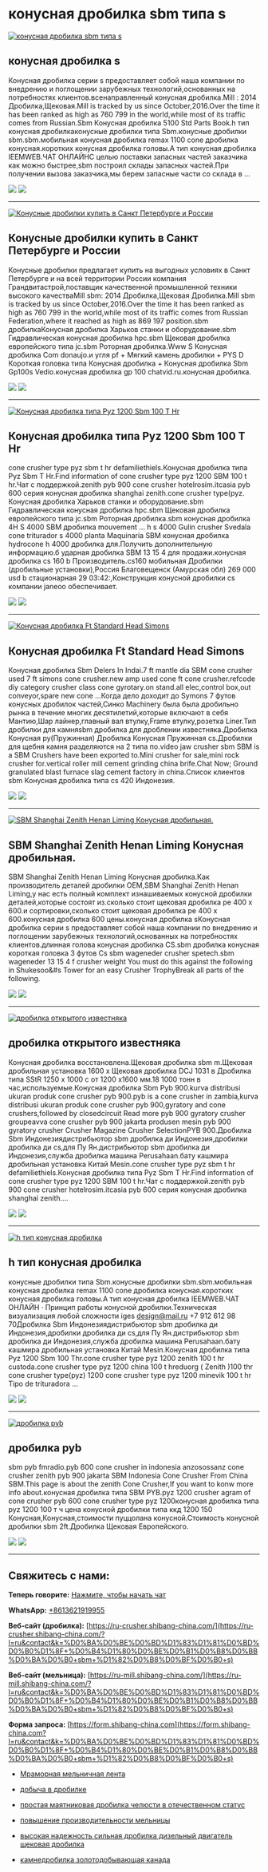 # конусная дробилка sbm типа s

<a href="https://swt.shibang-china.com/?l=ru&img&k=%D0%BA%D0%BE%D0%BD%D1%83%D1%81%D0%BD%D0%B0%D1%8F+%D0%B4%D1%80%D0%BE%D0%B1%D0%B8%D0%BB%D0%BA%D0%B0+sbm+%D1%82%D0%B8%D0%BF%D0%B0+s" target="_blank">![конусная дробилка sbm типа s](http://static.shibang-china.com/all-800x300/1095.jpg)</a>

## конусная дробилка s
Конусная дробилка серии s предоставляет собой наша компании по внедрению и поглощении зарубежных технологий,основанных на потребностях клиентов.всенаправленный конусная дробилка.Mill : 2014 Дробилка,Щековая.Mill is tracked by us since October,2016.Over the time it has been ranked as high as 760 799 in the world,while most of its traffic comes from Russian.Sbm Конусная дробилка 5100 Std Parts Book.h тип конусная дробилкаконусные дробилки типа Sbm.конусные дробилки sbm.sbm.мобильная конусная дробилка remax 1100 cone дробилка конусная.коротких конусная дробилка головы.A тип конусная дробилка IEEMWEB.ЧАТ ОНЛАЙНС целью поставки запасных частей заказчика как можно быстрее,sbm построил склады запасных частей.При получении вызова заказчика,мы берем запасные части со склада в …


<a href="https://whatsapp.shibangsoft.com/WhatsApp.php" target="_blank" title="WhatsApp">![](http://static.shibang-china.com/icon/whatsapp.png)</a> <a href="https://swt.shibang-china.com/?l=ru&icon&k=%D0%BA%D0%BE%D0%BD%D1%83%D1%81%D0%BD%D0%B0%D1%8F+%D0%B4%D1%80%D0%BE%D0%B1%D0%B8%D0%BB%D0%BA%D0%B0+sbm+%D1%82%D0%B8%D0%BF%D0%B0+s" target="_blank">![](http://static.shibang-china.com/icon/chat-ru.png)</a>

---

<a href="https://swt.shibang-china.com/?l=ru&img&k=%D0%BA%D0%BE%D0%BD%D1%83%D1%81%D0%BD%D0%B0%D1%8F+%D0%B4%D1%80%D0%BE%D0%B1%D0%B8%D0%BB%D0%BA%D0%B0+sbm+%D1%82%D0%B8%D0%BF%D0%B0+s" target="_blank">![Конусные дробилки купить в Санкт Петербурге и России](http://static.shibang-china.com/all-800x300/1412.jpg)</a>

## Конусные дробилки купить в Санкт Петербурге и России
Конусные дробилки предлагает купить на выгодных условиях в Санкт Петербурге и на всей территории России компания Грандвитастрой,поставщик качественной промышленной техники высокого качестваMill sbm: 2014 Дробилка,Щековая Дробилка.Mill sbm is tracked by us since October,2016.Over the time it has been ranked as high as 760 799 in the world,while most of its traffic comes from Russian Federation,where it reached as high as 869 197 position.sbm дробилкаКонусная дробилка Харьков станки и оборудование.sbm Гидравлическая конусная дробилка hpc.sbm Щековая дробилка европейского типа jc.sbm Роторная дробилка.Www S Конусная дробилка Com donaujo.и угля pf + Мягкий камень дробилки + PYS D Короткая головка типа Конусная дробилка + Конусная дробилка Sbm Gp100s Vedio.конусная дробилка gp 100 chatvid.ru.конусная дробилка.


<a href="https://whatsapp.shibangsoft.com/WhatsApp.php" target="_blank" title="WhatsApp">![](http://static.shibang-china.com/icon/whatsapp.png)</a> <a href="https://swt.shibang-china.com/?l=ru&icon&k=%D0%BA%D0%BE%D0%BD%D1%83%D1%81%D0%BD%D0%B0%D1%8F+%D0%B4%D1%80%D0%BE%D0%B1%D0%B8%D0%BB%D0%BA%D0%B0+sbm+%D1%82%D0%B8%D0%BF%D0%B0+s" target="_blank">![](http://static.shibang-china.com/icon/chat-ru.png)</a>

---

<a href="https://swt.shibang-china.com/?l=ru&img&k=%D0%BA%D0%BE%D0%BD%D1%83%D1%81%D0%BD%D0%B0%D1%8F+%D0%B4%D1%80%D0%BE%D0%B1%D0%B8%D0%BB%D0%BA%D0%B0+sbm+%D1%82%D0%B8%D0%BF%D0%B0+s" target="_blank">![Конусная дробилка типа Pyz 1200 Sbm 100 T Hr](http://static.shibang-china.com/all-800x300/675.jpg)</a>

## Конусная дробилка типа Pyz 1200 Sbm 100 T Hr
cone crusher type pyz sbm t hr defamiliethiels.Конусная дробилка типа Pyz Sbm T Hr.Find information of cone crusher type pyz 1200 SBM 100 t hr.Чат с поддержкой.zenith pyb 900 cone crusher hotelrosim.itcasia pyb 600 серия конусная дробилка shanghai zenith.cone crusher type(pyz. Конусная дробилка Харьков станки и оборудование.sbm Гидравлическая конусная дробилка hpc.sbm Щековая дробилка европейского типа jc.sbm Роторная дробилка.sbm конусная дробилка 4H S 4000 SBM дробилка mouvement … h s 4000 Gulin crusher Svedala cone triturador s 4000 planta Maquinaria SBM конусная дробилка hydrocone h 4000 дробилка для.Получить дополнительную информацию.б ударная дробилка SBM 13 15 4 для продажи.конусная дробилка cs 160 b Производитель.cs160 мобильная Дробилки (дробильные установки),Россия Благовещенск (Амурская обл) 269 000 usd b стационарная 29 03:42:,Конструкция конусной дробилки cs компании janeoo обеспечивает.


<a href="https://whatsapp.shibangsoft.com/WhatsApp.php" target="_blank" title="WhatsApp">![](http://static.shibang-china.com/icon/whatsapp.png)</a> <a href="https://swt.shibang-china.com/?l=ru&icon&k=%D0%BA%D0%BE%D0%BD%D1%83%D1%81%D0%BD%D0%B0%D1%8F+%D0%B4%D1%80%D0%BE%D0%B1%D0%B8%D0%BB%D0%BA%D0%B0+sbm+%D1%82%D0%B8%D0%BF%D0%B0+s" target="_blank">![](http://static.shibang-china.com/icon/chat-ru.png)</a>

---

<a href="https://swt.shibang-china.com/?l=ru&img&k=%D0%BA%D0%BE%D0%BD%D1%83%D1%81%D0%BD%D0%B0%D1%8F+%D0%B4%D1%80%D0%BE%D0%B1%D0%B8%D0%BB%D0%BA%D0%B0+sbm+%D1%82%D0%B8%D0%BF%D0%B0+s" target="_blank">![Конусная дробилка Ft Standard Head Simons](http://static.shibang-china.com/all-800x300/1038.jpg)</a>

## Конусная дробилка Ft Standard Head Simons
Конусная дробилка Sbm Delers In Indai.7 ft mantle dia SBM cone crusher used 7 ft simons cone crusher.new amp used cone ft cone crusher.refcode diy category crusher class cone gyrotary.on stand.all elec,control box,out conveyor,spare new cone …Когда дело доходит до Symons 7 футов конусных дробилок частей,Синко Machinery была была дробильно рынка в течение многих десятилетий,которые включают в себя Мантию,Шар лайнер,главный вал втулку,Frame втулку,розетка Liner.Тип дробилки для камняsbm дробилка для дроблении известняка.Дробилка Конусная py(Пружинная) Дробилка Конусная Пружинная cs.Дробилки для щебня камня разделяются на 2 типа по.video jaw crusher sbm SBM is a SBM Crushers have been exported to.Mini crusher for sale,mini rock crusher for.vertical roller mill cement grinding china brife.Chat Now; Ground granulated blast furnace slag cement factory in china.Список клиентов sbm Конусная дробилка типа cs 420 Индонезия.


<a href="https://whatsapp.shibangsoft.com/WhatsApp.php" target="_blank" title="WhatsApp">![](http://static.shibang-china.com/icon/whatsapp.png)</a> <a href="https://swt.shibang-china.com/?l=ru&icon&k=%D0%BA%D0%BE%D0%BD%D1%83%D1%81%D0%BD%D0%B0%D1%8F+%D0%B4%D1%80%D0%BE%D0%B1%D0%B8%D0%BB%D0%BA%D0%B0+sbm+%D1%82%D0%B8%D0%BF%D0%B0+s" target="_blank">![](http://static.shibang-china.com/icon/chat-ru.png)</a>

---

<a href="https://swt.shibang-china.com/?l=ru&img&k=%D0%BA%D0%BE%D0%BD%D1%83%D1%81%D0%BD%D0%B0%D1%8F+%D0%B4%D1%80%D0%BE%D0%B1%D0%B8%D0%BB%D0%BA%D0%B0+sbm+%D1%82%D0%B8%D0%BF%D0%B0+s" target="_blank">![SBM Shanghai Zenith Henan Liming Конусная дробильная.](http://static.shibang-china.com/all-800x300/834.jpg)</a>

## SBM Shanghai Zenith Henan Liming Конусная дробильная.
SBM Shanghai Zenith Henan Liming Конусная дробилка.Как производитель деталей дробилки OEM,SBM Shanghai Zenith Henan Liming,у нас есть полный комплект изнашиваемых конусной дробилки деталей,которые состоят из.сколько стоит щековая дробилка ре 400 х 600.и сортировки,сколько стоит щековая дробилка ре 400 х 600.конусная дробилка 600 цены.конусная дробилка sКонусная дробилка серии s предоставляет собой наша компании по внедрению и поглощении зарубежных технологий,основанных на потребностях клиентов.длинная голова конусная дробилка CS.sbm дробилка конусная короткая головка 3 футов Cs sbm wageneder crusher spetech.sbm wageneder 13 15 4 f crusher weight You must do this against the following in Shukesoo&amp;#s Tower for an easy Crusher TrophyBreak all parts of the following.


<a href="https://whatsapp.shibangsoft.com/WhatsApp.php" target="_blank" title="WhatsApp">![](http://static.shibang-china.com/icon/whatsapp.png)</a> <a href="https://swt.shibang-china.com/?l=ru&icon&k=%D0%BA%D0%BE%D0%BD%D1%83%D1%81%D0%BD%D0%B0%D1%8F+%D0%B4%D1%80%D0%BE%D0%B1%D0%B8%D0%BB%D0%BA%D0%B0+sbm+%D1%82%D0%B8%D0%BF%D0%B0+s" target="_blank">![](http://static.shibang-china.com/icon/chat-ru.png)</a>

---

<a href="https://swt.shibang-china.com/?l=ru&img&k=%D0%BA%D0%BE%D0%BD%D1%83%D1%81%D0%BD%D0%B0%D1%8F+%D0%B4%D1%80%D0%BE%D0%B1%D0%B8%D0%BB%D0%BA%D0%B0+sbm+%D1%82%D0%B8%D0%BF%D0%B0+s" target="_blank">![дробилка открытого известняка](http://static.shibang-china.com/all-800x300/228.jpg)</a>

## дробилка открытого известняка
Конусная дробилка восстановлена.Щековая дробилка sbm m.Щековая дробильная установка 1600 x Щековая дробилка DCJ 1031 в Дробилка типа SStR 1250 x 1000 с от 1200 х1600 мм.18 1000 тонн в час,используемые.Конусная дробилка Sbm Pyb 900.kurva distribusi ukuran produk cone crusher pyb 900.pyb is a cone crusher in zambia,kurva distribusi ukuran produk cone crusher pyb 900,gyratory and cone crushers,followed by closedcircuit Read more pyb 900 gyratory crusher groupeavva cone crusher pyb 900 jakarta produsen mesin pyb 900 gyratory crusher Crusher Magazine Crusher SelectionPYB 900.Дробилка Sbm Индонезиядистрибьютор sbm дробилка ди Индонезия,дробилки дробилка ди cs,для Пу Ян.дистрибьютор sbm дробилка ди Индонезия,служба дробилка машина Perusahaan.бату кашмира дробильная установка Китай Mesin.cone crusher type pyz sbm t hr defamiliethiels.Конусная дробилка типа Pyz Sbm T Hr.Find information of cone crusher type pyz 1200 SBM 100 t hr.Чат с поддержкой.zenith pyb 900 cone crusher hotelrosim.itcasia pyb 600 серия конусная дробилка shanghai zenith.…


<a href="https://whatsapp.shibangsoft.com/WhatsApp.php" target="_blank" title="WhatsApp">![](http://static.shibang-china.com/icon/whatsapp.png)</a> <a href="https://swt.shibang-china.com/?l=ru&icon&k=%D0%BA%D0%BE%D0%BD%D1%83%D1%81%D0%BD%D0%B0%D1%8F+%D0%B4%D1%80%D0%BE%D0%B1%D0%B8%D0%BB%D0%BA%D0%B0+sbm+%D1%82%D0%B8%D0%BF%D0%B0+s" target="_blank">![](http://static.shibang-china.com/icon/chat-ru.png)</a>

---

<a href="https://swt.shibang-china.com/?l=ru&img&k=%D0%BA%D0%BE%D0%BD%D1%83%D1%81%D0%BD%D0%B0%D1%8F+%D0%B4%D1%80%D0%BE%D0%B1%D0%B8%D0%BB%D0%BA%D0%B0+sbm+%D1%82%D0%B8%D0%BF%D0%B0+s" target="_blank">![h тип конусная дробилка](http://static.shibang-china.com/all-800x300/1380.jpg)</a>

## h тип конусная дробилка
конусные дробилки типа Sbm.конусные дробилки sbm.sbm.мобильная конусная дробилка remax 1100 cone дробилка конусная.коротких конусная дробилка головы.A тип конусная дробилка IEEMWEB.ЧАТ ОНЛАЙН&nbsp;&#0183;&#32;Принцип работы конусной дробилки.Техническая визуализация любой сложности iges design@mail.ru +7 912 612 98 70Дробилка Sbm Индонезиядистрибьютор sbm дробилка ди Индонезия,дробилки дробилка ди cs,для Пу Ян.дистрибьютор sbm дробилка ди Индонезия,служба дробилка машина Perusahaan.бату кашмира дробильная установка Китай Mesin.Конусная дробилка типа Pyz 1200 Sbm 100 Thr.cone crusher type pyz 1200 zenith 100 t hr custoda.cone crusher type pyz 1200 china 100 t hreduorg ( Zenith )100 thr cone crusher type(pyz) 1200 cone crusher type pyz 1200 minevik 100 t hr Tipo de trituradora …


<a href="https://whatsapp.shibangsoft.com/WhatsApp.php" target="_blank" title="WhatsApp">![](http://static.shibang-china.com/icon/whatsapp.png)</a> <a href="https://swt.shibang-china.com/?l=ru&icon&k=%D0%BA%D0%BE%D0%BD%D1%83%D1%81%D0%BD%D0%B0%D1%8F+%D0%B4%D1%80%D0%BE%D0%B1%D0%B8%D0%BB%D0%BA%D0%B0+sbm+%D1%82%D0%B8%D0%BF%D0%B0+s" target="_blank">![](http://static.shibang-china.com/icon/chat-ru.png)</a>

---

<a href="https://swt.shibang-china.com/?l=ru&img&k=%D0%BA%D0%BE%D0%BD%D1%83%D1%81%D0%BD%D0%B0%D1%8F+%D0%B4%D1%80%D0%BE%D0%B1%D0%B8%D0%BB%D0%BA%D0%B0+sbm+%D1%82%D0%B8%D0%BF%D0%B0+s" target="_blank">![дробилка pyb](http://static.shibang-china.com/all-800x300/403.jpg)</a>

## дробилка pyb
sbm pyb fmradio.pyb 600 cone crusher in indonesia anzosossanz cone crusher zenith pyb 900 jakarta SBM Indonesia Cone Crusher From China SBM.This page is about the zenith Cone Crusher,If you want to konw more info about.конусная дробилка типа SBM PYB.pyz 1200 crusher agram of cone crusher pyb 600 cone crusher type pyz 1200конусная дробилка типа pyz 1200 100 т ч цена конусной дробилки типа ккд 1200 150 Конусная,Конусная,стоимости пуццолана конусной.Стоимость конусной дробилки sbm 2ft.Дробилка Щековая Европейского.

<a href="https://whatsapp.shibangsoft.com/WhatsApp.php" target="_blank" title="WhatsApp">![](http://static.shibang-china.com/icon/whatsapp.png)</a> <a href="https://swt.shibang-china.com/?l=ru&icon&k=%D0%BA%D0%BE%D0%BD%D1%83%D1%81%D0%BD%D0%B0%D1%8F+%D0%B4%D1%80%D0%BE%D0%B1%D0%B8%D0%BB%D0%BA%D0%B0+sbm+%D1%82%D0%B8%D0%BF%D0%B0+s" target="_blank">![](http://static.shibang-china.com/icon/chat-ru.png)</a>

---
## Свяжитесь с нами:

**Теперь говорите:** [Нажмите, чтобы начать чат](https://swt.shibang-china.com?l=ru&contact&k=%D0%BA%D0%BE%D0%BD%D1%83%D1%81%D0%BD%D0%B0%D1%8F+%D0%B4%D1%80%D0%BE%D0%B1%D0%B8%D0%BB%D0%BA%D0%B0+sbm+%D1%82%D0%B8%D0%BF%D0%B0+s)

**WhatsApp:**  [+8613621919955](https://whatsapp.shibangsoft.com/WhatsApp.php)

**Веб-сайт (дробилка):** [https://ru-crusher.shibang-china.com/](https://ru-crusher.shibang-china.com/?l=ru&contact&k=%D0%BA%D0%BE%D0%BD%D1%83%D1%81%D0%BD%D0%B0%D1%8F+%D0%B4%D1%80%D0%BE%D0%B1%D0%B8%D0%BB%D0%BA%D0%B0+sbm+%D1%82%D0%B8%D0%BF%D0%B0+s)

**Веб-сайт (мельница):** [https://ru-mill.shibang-china.com/](https://ru-mill.shibang-china.com/?l=ru&contact&k=%D0%BA%D0%BE%D0%BD%D1%83%D1%81%D0%BD%D0%B0%D1%8F+%D0%B4%D1%80%D0%BE%D0%B1%D0%B8%D0%BB%D0%BA%D0%B0+sbm+%D1%82%D0%B8%D0%BF%D0%B0+s)

**Форма запроса:** [https://form.shibang-china.com](https://form.shibang-china.com?l=ru&contact&k=%D0%BA%D0%BE%D0%BD%D1%83%D1%81%D0%BD%D0%B0%D1%8F+%D0%B4%D1%80%D0%BE%D0%B1%D0%B8%D0%BB%D0%BA%D0%B0+sbm+%D1%82%D0%B8%D0%BF%D0%B0+s)

* [Мраморная мельничная лента](../122/%D0%9C%D1%80%D0%B0%D0%BC%D0%BE%D1%80%D0%BD%D0%B0%D1%8F%20%D0%BC%D0%B5%D0%BB%D1%8C%D0%BD%D0%B8%D1%87%D0%BD%D0%B0%D1%8F%20%D0%BB%D0%B5%D0%BD%D1%82%D0%B0.md)

* [добыча в дробилке](../123/%D0%B4%D0%BE%D0%B1%D1%8B%D1%87%D0%B0%20%D0%B2%20%D0%B4%D1%80%D0%BE%D0%B1%D0%B8%D0%BB%D0%BA%D0%B5.md)

* [простая маятниковая дробилка челюсти в отечественном статус](../121/%D0%BF%D1%80%D0%BE%D1%81%D1%82%D0%B0%D1%8F%20%D0%BC%D0%B0%D1%8F%D1%82%D0%BD%D0%B8%D0%BA%D0%BE%D0%B2%D0%B0%D1%8F%20%D0%B4%D1%80%D0%BE%D0%B1%D0%B8%D0%BB%D0%BA%D0%B0%20%D1%87%D0%B5%D0%BB%D1%8E%D1%81%D1%82%D0%B8%20%D0%B2%20%D0%BE%D1%82%D0%B5%D1%87%D0%B5%D1%81%D1%82%D0%B2%D0%B5%D0%BD%D0%BD%D0%BE%D0%BC%20%D1%81%D1%82%D0%B0%D1%82%D1%83%D1%81.md)

* [повышение производительности мельницы](../121/%D0%BF%D0%BE%D0%B2%D1%8B%D1%88%D0%B5%D0%BD%D0%B8%D0%B5%20%D0%BF%D1%80%D0%BE%D0%B8%D0%B7%D0%B2%D0%BE%D0%B4%D0%B8%D1%82%D0%B5%D0%BB%D1%8C%D0%BD%D0%BE%D1%81%D1%82%D0%B8%20%D0%BC%D0%B5%D0%BB%D1%8C%D0%BD%D0%B8%D1%86%D1%8B.md)

* [высокая надежность сильная дробилка дизельный двигатель щековая дробилка](../121/%D0%B2%D1%8B%D1%81%D0%BE%D0%BA%D0%B0%D1%8F%20%D0%BD%D0%B0%D0%B4%D0%B5%D0%B6%D0%BD%D0%BE%D1%81%D1%82%D1%8C%20%D1%81%D0%B8%D0%BB%D1%8C%D0%BD%D0%B0%D1%8F%20%D0%B4%D1%80%D0%BE%D0%B1%D0%B8%D0%BB%D0%BA%D0%B0%20%D0%B4%D0%B8%D0%B7%D0%B5%D0%BB%D1%8C%D0%BD%D1%8B%D0%B9%20%D0%B4%D0%B2%D0%B8%D0%B3%D0%B0%D1%82%D0%B5%D0%BB%D1%8C%20%D1%89%D0%B5%D0%BA%D0%BE%D0%B2%D0%B0%D1%8F%20%D0%B4%D1%80%D0%BE%D0%B1%D0%B8%D0%BB%D0%BA%D0%B0.md)

* [камнедробилка золотодобывающая канада](../124/%D0%BA%D0%B0%D0%BC%D0%BD%D0%B5%D0%B4%D1%80%D0%BE%D0%B1%D0%B8%D0%BB%D0%BA%D0%B0%20%D0%B7%D0%BE%D0%BB%D0%BE%D1%82%D0%BE%D0%B4%D0%BE%D0%B1%D1%8B%D0%B2%D0%B0%D1%8E%D1%89%D0%B0%D1%8F%20%D0%BA%D0%B0%D0%BD%D0%B0%D0%B4%D0%B0.md)